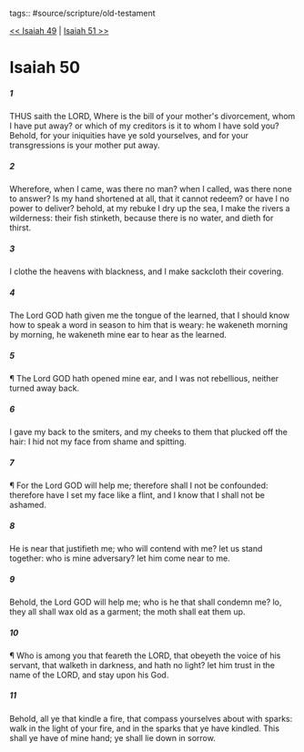 tags:: #source/scripture/old-testament

[<< Isaiah 49](/old-testament/23_Isaiah/Isaiah_49.md) | [Isaiah 51 >>](/old-testament/23_Isaiah/Isaiah_51.md)

# Isaiah 50

##### 1

THUS saith the LORD, Where is the bill of your mother's divorcement, whom I have put away? or which of my creditors is it to whom I have sold you? Behold, for your iniquities have ye sold yourselves, and for your transgressions is your mother put away.

##### 2

Wherefore, when I came, was there no man? when I called, was there none to answer? Is my hand shortened at all, that it cannot redeem? or have I no power to deliver? behold, at my rebuke I dry up the sea, I make the rivers a wilderness: their fish stinketh, because there is no water, and dieth for thirst.

##### 3

I clothe the heavens with blackness, and I make sackcloth their covering.

##### 4

The Lord GOD hath given me the tongue of the learned, that I should know how to speak a word in season to him that is weary: he wakeneth morning by morning, he wakeneth mine ear to hear as the learned.

##### 5

¶ The Lord GOD hath opened mine ear, and I was not rebellious, neither turned away back.

##### 6

I gave my back to the smiters, and my cheeks to them that plucked off the hair: I hid not my face from shame and spitting.

##### 7

¶ For the Lord GOD will help me; therefore shall I not be confounded: therefore have I set my face like a flint, and I know that I shall not be ashamed.

##### 8

He is near that justifieth me; who will contend with me? let us stand together: who is mine adversary? let him come near to me.

##### 9

Behold, the Lord GOD will help me; who is he that shall condemn me? lo, they all shall wax old as a garment; the moth shall eat them up.

##### 10

¶ Who is among you that feareth the LORD, that obeyeth the voice of his servant, that walketh in darkness, and hath no light? let him trust in the name of the LORD, and stay upon his God.

##### 11

Behold, all ye that kindle a fire, that compass yourselves about with sparks: walk in the light of your fire, and in the sparks that ye have kindled. This shall ye have of mine hand; ye shall lie down in sorrow.
